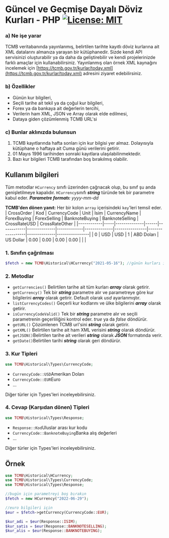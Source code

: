 # Güncel ve Geçmişe Dayalı Döviz Kurları - PHP [![License: MIT](https://img.shields.io/badge/License-MIT-yellow.svg)](https://opensource.org/licenses/MIT)

### a) Ne işe yarar
TCMB veritabanında yayınlanmış, belirtilen tarihte kayıtlı döviz kurlarına ait XML datalarını almanıza yarayan bir kütüphanedir. Sizde kendi API servisinizi oluşturabilir ya da daha da geliştirebilir ve kendi projelerinizde farklı amaçlar için kullanabilirsiniz. Yayınlanmış olan örnek XML kaynağını incelemek için [https://tcmb.gov.tr/kurlar/today.xml](https://tcmb.gov.tr/kurlar/today.xml) adresini ziyaret edebilirsiniz.

### b) Özellikler
- Günün kur bilgileri,
- Seçili tarihe ait tekil ya da çoğul kur bilgileri,
- Forex ya da bankaya ait değerlerin tercihi,
- Verilerin ham XML, JSON ve Array olarak elde edilmesi,
- Dataya giden çözümlenmiş TCMB URL'si

### c) Bunlar aklınızda bulunsun
1. TCMB kayıtlarında hafta sonları için kur bilgisi yer almaz. Dolayısıyla kütüphane o haftaya ait Cuma günü verilerini getirir.
2. 01 Mayıs 1996 tarihinden sonraki kayıtlara ulaşılabilinmektedir.
3. Bazı kur bilgileri TCMB tarafından boş bırakılmış olabilir.

## Kullanım bilgileri
Tüm metodlar `HCurrency` sınıfı üzerinden çağrıacak olup, bu sınıf şu anda genişletilmeye kapalıdır. `HCurrency`sınıfı **_string_** türünde tek bir parametre kabul eder. _**Parametre formatı:**  yyyy-mm-dd_

**TCMB'den dönen yanıt:** Her bir kolon `array` içerisindeki `key`'leri temsil eder.
| CrossOrder | Kod | CurrencyCode | Unit | Isim       | CurrencyName | ForexBuying | ForexSelling | BanknoteBuying | BanknoteSelling | CrossRateUSD | CrossRateOther |
|------------|-----|--------------|------|------------|--------------|-------------|--------------|----------------|-----------------|--------------|----------------|
| 0          | USD | USD          | 1    | ABD Doları | US Dollar    | 0.00        | 0.00         | 0.00           | 0.00            |              |                |

### 1. Sınıfın çağrılması
```php
$fetch = new TCMB\Historical\HCurrency("2021-05-16"); //günün kurları için boş bırakınız
```
### 2. Metodlar
- `getCurrencies()` Belirtilen tarihe ait tüm kurları _**array**_ olarak getirir.
- `getCurrency()` Tek bir _**string**_ parametre alır ve parametreye göre kur bilgilerini _**array**_ olarak getirir. Default olarak _usd_ ayarlanmıştır.
- `listCurrencyCodes()` Geçerli kur kodlarını ve ülke bilgilerini _**array**_ olarak getirir.
- `isCurrencyCodeValid()` Tek bir _**string**_ parametre alır ve seçili parametrenin geçerliliğini kontrol eder. _true_ ya da _false_ döndürür.
- `getURL()` Çözümlenen TCMB url'sini _**string**_ olarak getirir.
- `getXML()` Belirtilen tarihe ait ham XML verisini _**string**_ olarak döndürür.
- `getJSON()`Belirtilen tarihe ait verileri _**string**_ olarak _**JSON**_ formatında verir.
- `getDate()`Belirtilen tarihi _**string**_ olarak geri döndürür.

### 3. Kur Tipleri
```php
use TCMB\Historical\Types\CurrencyCode;
```

- `CurrencyCode::USD`Amerikan Doları
- `CurrencyCode::EUR`Euro
- ...

Diğer türler için Types'leri inceleyebilirsiniz.

### 4. Cevap (Karşıdan dönen) Tipleri
```php
use TCMB\Historical\Types\Response;
```

- `Response::Kod`Uluslar arası kur kodu
- `CurrencyCode::BanknoteBuying`Banka alış değerleri
- ...

Diğer türler için Types'leri inceleyebilirsiniz.


## Örnek
```php
use TCMB\Historical\HCurrency;
use TCMB\Historical\Types\CurrencyCode;
use TCMB\Historical\Types\Response;

//bugün için parametreyi boş bırakın
$fetch = new HCurrency("2022-06-29");

//euro bilgileri için
$eur = $fetch->getCurrency(CurrencyCode::EUR);

$kur_adi = $eur(Response::ISIM);
$kur_satis = $eur(Response::BANKNOTESELLING);
$kur_alis = $eur(Response::BANKNOTEBUYING);
```
